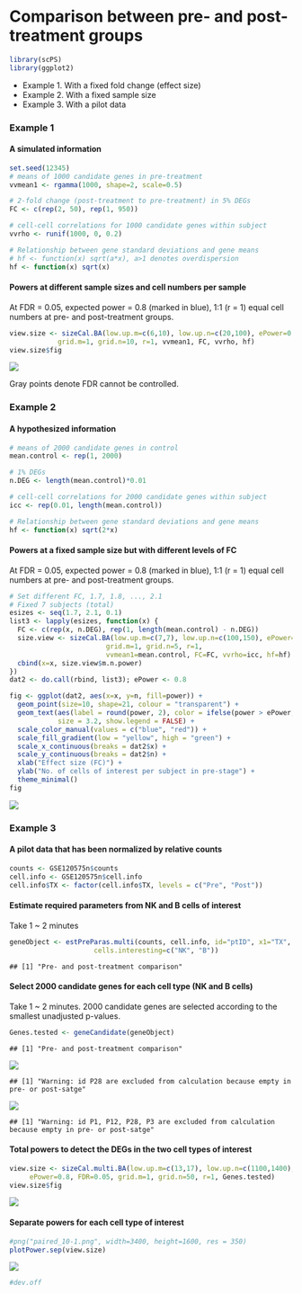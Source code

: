 Comparison between pre- and post-treatment groups
================

``` r
library(scPS)
library(ggplot2)
```

- Example 1. With a fixed fold change (effect size)
- Example 2. With a fixed sample size
- Example 3. With a pilot data

### Example 1

#### A simulated information

``` r
set.seed(12345)
# means of 1000 candidate genes in pre-treatment
vvmean1 <- rgamma(1000, shape=2, scale=0.5)

# 2-fold change (post-treatment to pre-treatment) in 5% DEGs
FC <- c(rep(2, 50), rep(1, 950))

# cell-cell correlations for 1000 candidate genes within subject
vvrho <- runif(1000, 0, 0.2) 

# Relationship between gene standard deviations and gene means
# hf <- function(x) sqrt(a*x), a>1 denotes overdispersion
hf <- function(x) sqrt(x)
```

#### Powers at different sample sizes and cell numbers per sample

At FDR = 0.05, expected power = 0.8 (marked in blue), 1:1 (r = 1) equal
cell numbers at pre- and post-treatment groups.

``` r
view.size <- sizeCal.BA(low.up.m=c(6,10), low.up.n=c(20,100), ePower=0.8, FDR=0.05,
            grid.m=1, grid.n=10, r=1, vvmean1, FC, vvrho, hf)
view.size$fig
```

![](scPS_paired_files/figure-gfm/2-1.png)<!-- -->

Gray points denote FDR cannot be controlled.

### Example 2

#### A hypothesized information

``` r
# means of 2000 candidate genes in control
mean.control <- rep(1, 2000)

# 1% DEGs
n.DEG <- length(mean.control)*0.01

# cell-cell correlations for 2000 candidate genes within subject
icc <- rep(0.01, length(mean.control))

# Relationship between gene standard deviations and gene means
hf <- function(x) sqrt(2*x)
```

#### Powers at a fixed sample size but with different levels of FC

At FDR = 0.05, expected power = 0.8 (marked in blue), 1:1 (r = 1) equal
cell numbers at pre- and post-treatment groups.

``` r
# Set different FC, 1.7, 1.8, ..., 2.1
# Fixed 7 subjects (total) 
esizes <- seq(1.7, 2.1, 0.1)
list3 <- lapply(esizes, function(x) {
  FC <- c(rep(x, n.DEG), rep(1, length(mean.control) - n.DEG))
  size.view <- sizeCal.BA(low.up.m=c(7,7), low.up.n=c(100,150), ePower=0.8, FDR=0.05,
                        grid.m=1, grid.n=5, r=1,
                        vvmean1=mean.control, FC=FC, vvrho=icc, hf=hf)
  cbind(x=x, size.view$m.n.power)
})
dat2 <- do.call(rbind, list3); ePower <- 0.8
```

``` r
fig <- ggplot(dat2, aes(x=x, y=n, fill=power)) +
  geom_point(size=10, shape=21, colour = "transparent") +
  geom_text(aes(label = round(power, 2), color = ifelse(power > ePower, "blue", "red")),
            size = 3.2, show.legend = FALSE) +
  scale_color_manual(values = c("blue", "red")) +
  scale_fill_gradient(low = "yellow", high = "green") +
  scale_x_continuous(breaks = dat2$x) +
  scale_y_continuous(breaks = dat2$n) +
  xlab("Effect size (FC)") +
  ylab("No. of cells of interest per subject in pre-stage") +
  theme_minimal()
fig
```

![](scPS_paired_files/figure-gfm/5-1.png)<!-- -->

### Example 3

#### A pilot data that has been normalized by relative counts

``` r
counts <- GSE120575n$counts
cell.info <- GSE120575n$cell.info
cell.info$TX <- factor(cell.info$TX, levels = c("Pre", "Post"))
```

#### Estimate required parameters from NK and B cells of interest

Take 1 ~ 2 minutes

``` r
geneObject <- estPreParas.multi(counts, cell.info, id="ptID", x1="TX",
                     cells.interesting=c("NK", "B"))
```

    ## [1] "Pre- and post-treatment comparison"

#### Select 2000 candidate genes for each cell type (NK and B cells)

Take 1 ~ 2 minutes. 2000 candidate genes are selected according to the
smallest unadjusted p-values.

``` r
Genes.tested <- geneCandidate(geneObject)
```

    ## [1] "Pre- and post-treatment comparison"

![](scPS_paired_files/figure-gfm/8-1.png)<!-- -->

    ## [1] "Warning: id P28 are excluded from calculation because empty in pre- or post-satge"

![](scPS_paired_files/figure-gfm/8-2.png)<!-- -->

    ## [1] "Warning: id P1, P12, P28, P3 are excluded from calculation because empty in pre- or post-satge"

#### Total powers to detect the DEGs in the two cell types of interest

``` r
view.size <- sizeCal.multi.BA(low.up.m=c(13,17), low.up.n=c(1100,1400),
     ePower=0.8, FDR=0.05, grid.m=1, grid.n=50, r=1, Genes.tested)
view.size$fig
```

![](scPS_paired_files/figure-gfm/9-1.png)<!-- -->

#### Separate powers for each cell type of interest

``` r
#png("paired_10-1.png", width=3400, height=1600, res = 350)
plotPower.sep(view.size)
```

![](scPS_paired_files/figure-gfm/10-1.png)<!-- -->

``` r
#dev.off
```
